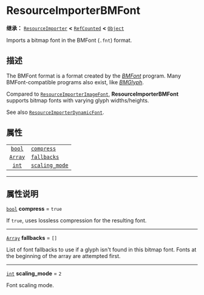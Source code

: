<!-- ⚠ 请勿编辑本文件 ⚠ -->
<!-- 本文档使用脚本从 WeDot 引擎源码仓库生成。 -->
<!-- 生成脚本：https://github.com/WeDot-Engine/WeDot/tree/4.3/doc/tools/make_md.py； -->
<!-- 原文件：https://github.com/WeDot-Engine/WeDot/tree/4.3/doc/classes/ResourceImporterBMFont.xml。 -->

<div id="_class_resourceimporterbmfont"></div>

# ResourceImporterBMFont

**继承：** [`ResourceImporter`](class_resourceimporter.md) **<** [`RefCounted`](class_refcounted.md) **<** [`Object`](class_object.md)

Imports a bitmap font in the BMFont (`.fnt`) format.

## 描述

The BMFont format is a format created by the [*BMFont*](https://www.angelcode.com/products/bmfont/) program. Many BMFont-compatible programs also exist, like [*BMGlyph*](https://www.bmglyph.com/).

Compared to [`ResourceImporterImageFont`](class_resourceimporterimagefont.md), **ResourceImporterBMFont** supports bitmap fonts with varying glyph widths/heights.

See also [`ResourceImporterDynamicFont`](class_resourceimporterdynamicfont.md).

## 属性

|||
|:-:|:--|
| [`bool`](class_bool.md)   | [`compress`](#class_resourceimporterbmfont_property_compress)         | ``true`` |
| [`Array`](class_array.md) | [`fallbacks`](#class_resourceimporterbmfont_property_fallbacks)       | ``[]``   |
| [`int`](class_int.md)     | [`scaling_mode`](#class_resourceimporterbmfont_property_scaling_mode) | ``2``    |

<!-- rst-class:: classref-section-separator -->

---

## 属性说明

<div id="_class_resourceimporterbmfont_property_compress"></div>

[`bool`](class_bool.md) **compress** = ``true`` <div id="class_resourceimporterbmfont_property_compress"></div>

If `true`, uses lossless compression for the resulting font.

<!-- rst-class:: classref-item-separator -->

---

<div id="_class_resourceimporterbmfont_property_fallbacks"></div>

[`Array`](class_array.md) **fallbacks** = ``[]`` <div id="class_resourceimporterbmfont_property_fallbacks"></div>

List of font fallbacks to use if a glyph isn't found in this bitmap font. Fonts at the beginning of the array are attempted first.

<!-- rst-class:: classref-item-separator -->

---

<div id="_class_resourceimporterbmfont_property_scaling_mode"></div>

[`int`](class_int.md) **scaling_mode** = ``2`` <div id="class_resourceimporterbmfont_property_scaling_mode"></div>

Font scaling mode.

[^virtual]: 本方法通常需要用户覆盖才能生效。
[^const]: 本方法无副作用，不会修改该实例的任何成员变量。
[^vararg]: 本方法除了能接受在此处描述的参数外，还能够继续接受任意数量的参数。
[^constructor]: 本方法用于构造某个类型。
[^static]: 调用本方法无需实例，可直接使用类名进行调用。
[^operator]: 本方法描述的是使用本类型作为左操作数的有效运算符。
[^bitfield]: 这个值是由下列位标志构成位掩码的整数。
[^void]: 无返回值。
